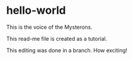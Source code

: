 # hello-world
This is the voice of the Mysterons.

This read-me file is created as a tutorial.

This editing was done in a branch. How exciting!
